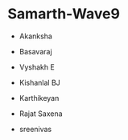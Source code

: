 
# Samarth-Wave9


- Akanksha

- Basavaraj
- Vyshakh E
- Kishanlal BJ
- Karthikeyan
- Rajat Saxena
- sreenivas
